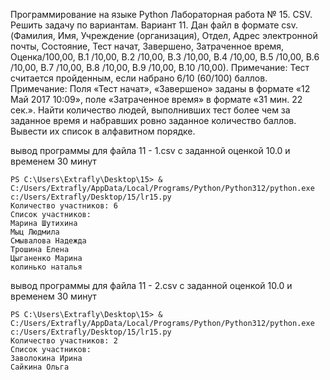 Программирование на языке Python
Лабораторная работа № 15. CSV.
Решить задачу по вариантам.
Вариант 11. Дан файл в формате csv. (Фамилия, Имя, Учреждение (организация), Отдел, Адрес электронной почты, Состояние, Тест начат, Завершено, Затраченное время, Оценка/100,00, В.1 /10,00, В.2 /10,00, В.3 /10,00, В.4 /10,00, В.5 /10,00, В.6 /10,00, В.7 /10,00, В.8 /10,00, В.9 /10,00, В.10 /10,00).
Примечание: Тест считается пройденным, если набрано 6/10 (60/100) баллов.
Примечание: Поля «Тест начат», «Завершено» заданы в формате «12 Май 2017 10:09», поле «Затраченное время» в формате «31 мин. 22 сек.».
Найти количество людей, выполнивших тест более чем за заданное
время и набравших ровно заданное количество баллов. Вывести их список в
алфавитном порядке.

вывод программы для файла 11 - 1.csv с заданной оценкой 10.0 и временем 30 минут
```
PS C:\Users\Extrafly\Desktop\15> & C:/Users/Extrafly/AppData/Local/Programs/Python/Python312/python.exe c:/Users/Extrafly/Desktop/15/lr15.py
Количество участников: 6
Список участников:
Марина Шутихина
Мыц Людмила
Смывалова Надежда
Трошина Елена
Цыганенко Марина
колинько наталья
```
вывод программы для файла 11 - 2.csv с заданной оценкой 10.0 и временем 30 минут
```
PS C:\Users\Extrafly\Desktop\15> & C:/Users/Extrafly/AppData/Local/Programs/Python/Python312/python.exe c:/Users/Extrafly/Desktop/15/lr15.py
Количество участников: 2
Список участников:
Заволокина Ирина
Сайкина Ольга
```
